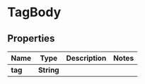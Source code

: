 

# TagBody

## Properties

Name | Type | Description | Notes
------------ | ------------- | ------------- | -------------
**tag** | **String** |  | 



